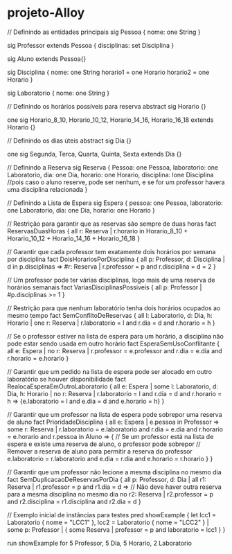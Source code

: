 # projeto-Alloy

// Definindo as entidades principais
sig Pessoa {
    	nome: one String
}

sig Professor extends Pessoa {
    	disciplinas: set Disciplina
}

sig Aluno extends Pessoa{}

sig Disciplina {
    	nome: one String
     	horario1 = one Horario
      	horario2 = one Horario
}

sig Laboratorio {
    	nome: one String
}

// Definindo os horários possíveis para reserva
abstract sig Horario {}

one sig Horario_8_10, Horario_10_12, Horario_14_16, Horario_16_18 extends Horario {}

// Definindo os dias úteis
abstract sig Dia {}

one sig Segunda, Terca, Quarta, Quinta, Sexta extends Dia {}

// Definindo a Reserva
sig Reserva {
	Pessoa: one Pessoa,
    	laboratorio: one Laboratorio,
    	dia: one Dia,
    	horario: one Horario,
	disciplina: lone Disciplina //pois caso o aluno reserve, pode ser nenhum, e se for um professor havera uma disciplina relacionada
}

// Definindo a Lista de Espera
sig Espera {
   	pessoa: one Pessoa,
	laboratorio: one Laboratorio,
	dia: one Dia,
    	horario: one Horario
}

// Restrição para garantir que as reservas são sempre de duas horas
fact ReservasDuasHoras {
	all r: Reserva | r.horario in Horario_8_10 + Horario_10_12 + Horario_14_16 + Horario_16_18
}

// Garantir que cada professor tem exatamente dois horários por semana por disciplina
fact DoisHorariosPorDisciplina {
	all p: Professor, d: Disciplina | 
        	d in p.disciplinas => 
			#r: Reserva | r.professor = p and r.disciplina = d = 2
}


// Um professor pode ter várias disciplinas, logo mais de uma reserva de horários semanais
fact VariasDisciplinasPossiveis {
    	all p: Professor | 
        	#p.disciplinas >= 1
}

// Restrição para que nenhum laboratório tenha dois horários ocupados ao mesmo tempo
fact SemConflitoDeReservas {
    	all l: Laboratorio, d: Dia, h: Horario |
        	one r: Reserva | r.laboratorio = l and r.dia = d and r.horario = h
}

// Se o professor estiver na lista de espera para um horário, a disciplina não pode estar sendo usada em outro horário
fact EsperaSemUsoConflitante {
    	all e: Espera |
        	no r: Reserva | r.professor = e.professor and r.dia = e.dia and r.horario = e.horario
}

// Garantir que um pedido na lista de espera pode ser alocado em outro laboratório se houver disponibilidade
fact RealocaEsperaEmOutroLaboratorio {
    	all e: Espera |
        	some l: Laboratorio, d: Dia, h: Horario |
            	no r: Reserva | r.laboratorio = l and r.dia = d and r.horario = h =>
            	{e.laboratorio = l and e.dia = d and e.horario = h}
}

// Garantir que um professor na lista de espera pode sobrepor uma reserva de aluno
fact PrioridadeDisciplina {
    	all e: Espera |
        	e.pessoa in Professor => 
            	some r: Reserva | 
                	r.laboratorio = e.laboratorio and r.dia = e.dia and r.horario = e.horario and
                	r.pessoa in Aluno => {
                    	// Se um professor está na lista de espera e existe uma reserva de aluno, o professor pode sobrepor
                   	// Remover a reserva de aluno para permitir a reserva do professor
                    	e.laboratorio = r.laboratorio and e.dia = r.dia and e.horario = r.horario
                }
}

// Garantir que um professor não lecione a mesma disciplina no mesmo dia
fact SemDuplicacaoDeReservasPorDia {
    all p: Professor, d: Dia | 
        all r1: Reserva | 
            r1.professor = p and r1.dia = d =>
                // Não deve haver outra reserva para a mesma disciplina no mesmo dia
                no r2: Reserva | 
                    r2.professor = p and r2.disciplina = r1.disciplina and r2.dia = d
}




// Exemplo inicial de instâncias para testes
pred showExample {
    let lcc1 = Laboratorio {
        nome = "LCC1"
    }, lcc2 = Laboratorio {
        nome = "LCC2"
    } |
    some p: Professor | {
        some Reserva | professor = p and laboratorio = lcc1
    }
}

run showExample for 5 Professor, 5 Dia, 5 Horario, 2 Laboratorio
